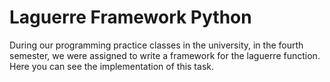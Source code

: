 # Laguerre Framework Python
During our programming practice classes in the university,
in the fourth semester, we were assigned to write a framework for the laguerre function.
Here you can see the implementation of this task.
